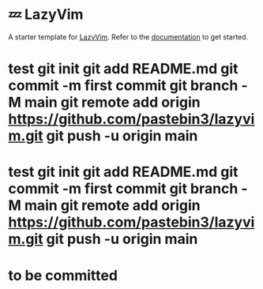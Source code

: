 # 💤 LazyVim

A starter template for [LazyVim](https://github.com/LazyVim/LazyVim).
Refer to the [documentation](https://lazyvim.github.io/installation) to get started.

# test git init git add README.md git commit -m first commit git branch -M main git remote add origin https://github.com/pastebin3/lazyvim.git git push -u origin main

# test git init git add README.md git commit -m first commit git branch -M main git remote add origin https://github.com/pastebin3/lazyvim.git git push -u origin main

# to be committed
